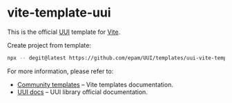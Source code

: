 # vite-template-uui

This is the official [UUI](https://uui.epam.com/) template for [Vite](https://vitejs.dev).

Create project from template:
```sh
npx -- degit@latest https://github.com/epam/UUI/templates/uui-vite-template my-app
```

For more information, please refer to:
- [Community templates](https://vitejs.dev/guide/#community-templates) – Vite templates documentation.
- [UUI docs](https://uui.epam.com/) – UUI library official documentation.
